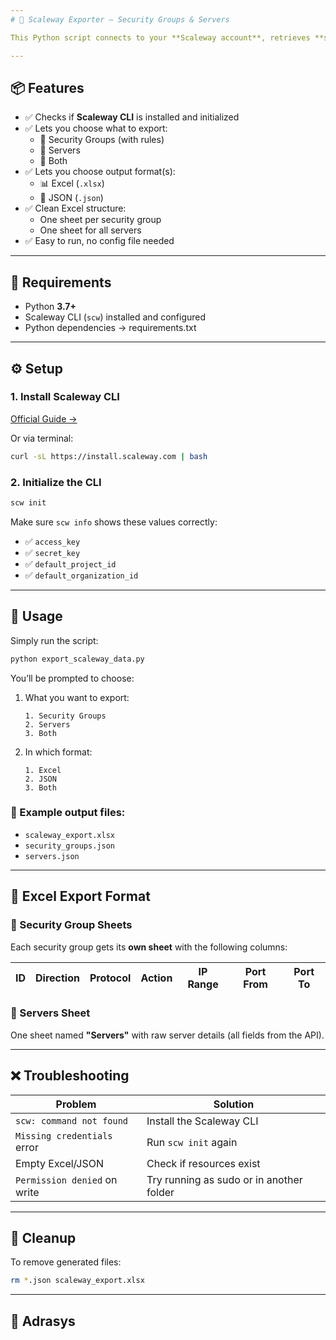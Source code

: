 ```yaml
---
# 🔐 Scaleway Exporter — Security Groups & Servers

This Python script connects to your **Scaleway account**, retrieves **security groups** and/or **instance servers**, and exports the data in **Excel and/or JSON format** — depending on your choice.

---
```


## 📦 Features

- ✅ Checks if **Scaleway CLI** is installed and initialized
- ✅ Lets you choose what to export:
  - 🔹 Security Groups (with rules)
  - 🔹 Servers
  - 🔹 Both
- ✅ Lets you choose output format(s):
  - 📊 Excel (`.xlsx`)
  - 🧾 JSON (`.json`)
- ✅ Clean Excel structure:
  - One sheet per security group
  - One sheet for all servers
- ✅ Easy to run, no config file needed

---

## 🧰 Requirements

- Python **3.7+**
- Scaleway CLI (`scw`) installed and configured
- Python dependencies -> requirements.txt

---

## ⚙️ Setup

### 1. Install Scaleway CLI

[Official Guide →](https://www.scaleway.com/en/docs/cli/install/)

Or via terminal:

```bash
curl -sL https://install.scaleway.com | bash
```

### 2. Initialize the CLI

```bash
scw init
```

Make sure `scw info` shows these values correctly:

* ✅ `access_key`
* ✅ `secret_key`
* ✅ `default_project_id`
* ✅ `default_organization_id`

---

## 🚀 Usage

Simply run the script:

```bash
python export_scaleway_data.py
```

You’ll be prompted to choose:

1. What you want to export:

   ```
   1. Security Groups
   2. Servers
   3. Both
   ```

2. In which format:

   ```
   1. Excel
   2. JSON
   3. Both
   ```

### 📂 Example output files:

* `scaleway_export.xlsx`
* `security_groups.json`
* `servers.json`

---

## 📁 Excel Export Format

### 🔹 Security Group Sheets

Each security group gets its **own sheet** with the following columns:

| ID | Direction | Protocol | Action | IP Range | Port From | Port To |
| -- | --------- | -------- | ------ | -------- | --------- | ------- |

### 🔹 Servers Sheet

One sheet named **"Servers"** with raw server details (all fields from the API).

---

## ❌ Troubleshooting

| Problem                      | Solution                                 |
| ---------------------------- | ---------------------------------------- |
| `scw: command not found`     | Install the Scaleway CLI                 |
| `Missing credentials` error  | Run `scw init` again                     |
| Empty Excel/JSON             | Check if resources exist                 |
| `Permission denied` on write | Try running as sudo or in another folder |

---

## 🧹 Cleanup

To remove generated files:

```bash
rm *.json scaleway_export.xlsx
```

---

## 🪪 Adrasys